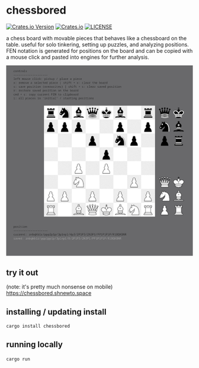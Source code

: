 # chessbored

[![Crates.io Version](https://img.shields.io/crates/v/chessbored.svg)](https://crates.io/crates/chessbored)
[![Crates.io](https://img.shields.io/crates/d/chessbored.svg)](https://crates.io/crates/chessbored)
[![LICENSE](https://img.shields.io/badge/license-MIT-blue.svg)](https://github.com/shnewto/chessbored/blob/main/LICENSE)

a chess board with movable pieces that behaves like a chessboard on the table. useful for solo tinkering, setting up puzzles, and analyzing positions. FEN notation is generated for positions on the board and can be copied with a mouse click and pasted into engines for further analysis.

![grey and white chess board, grey and white pieces each in their starting positions and a selection menu of each piece along the right edge of the board. below the board are white letters on a black background describing the positions on the board in FEN notation along with a note that you can click to copy the FEN description.](https://github.com/shnewto/chessbored/blob/main/img/board.png?raw=true)

## try it out
(note: it's pretty much nonsense on mobile)
<https://chessbored.shnewto.space>

## installing / updating install

```bash
cargo install chessbored
```

## running locally

```bash
cargo run
```
